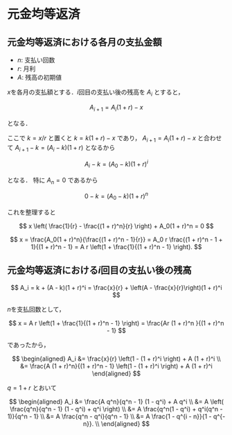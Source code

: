 # 元金均等返済

## 元金均等返済における各月の支払金額

- $n$: 支払い回数
- $r$: 月利
- $A$: 残高の初期値

$x$を各月の支払額とする．$i$回目の支払い後の残高を $A_i$ とすると，

$$
  A_{i + 1} = A_i(1 + r) - x
$$

となる．

ここで $k = x/r$ と置くと $k = k(1 + r) - x$ であり， $A_{i + 1} = A_i(1 + r) - x$ と合わせて $A_{i + 1} - k = (A_i - k)(1 + r)$ となるから

$$
  A_i - k = (A_0 - k)(1 + r)^i
$$

となる．
特に $A_n = 0$ であるから

$$
  0 - k = (A_0 - k)(1 + r)^n
$$

これを整理すると

$$
  x \left( \frac{1}{r} - \frac{(1 + r)^n}{r} \right) + A_0(1 + r)^n = 0
$$

$$
  x = \frac{A_0(1 + r)^n}{\frac{(1 + r)^n - 1}{r}}
    = A_0 r \frac{(1 + r)^n - 1 + 1}{(1 + r)^n - 1}
    = A r \left(1 + \frac{1}{(1 + r)^n - 1} \right).
$$

## 元金均等返済における$i$回目の支払い後の残高

$$
  A_i = k + (A - k)(1 + r)^i = \frac{x}{r} + \left(A - \frac{x}{r}\right)(1 + r)^i
$$

$n$を支払回数として，

$$
  x = A r \left(1 + \frac{1}{(1 + r)^n - 1} \right) = \frac{Ar (1 + r)^n }{(1 + r)^n - 1}
$$

であったから，

$$
\begin{aligned}
  A_i &= \frac{x}{r} \left(1 - (1 + r)^i \right) + A (1 + r)^i \\
      &= \frac{A (1 + r)^n}{(1 + r)^n - 1} \left(1 - (1 + r)^i \right) + A (1 + r)^i
\end{aligned}
$$

$q = 1 + r$ とおいて

$$
\begin{aligned}
  A_i &= \frac{A q^n}{q^n - 1} (1 - q^i) + A q^i \\
      &= A \left( \frac{q^n}{q^n - 1} (1 - q^i) + q^i \right) \\
      &= A \frac{q^n(1 - q^i) + q^i(q^n - 1)}{q^n - 1} \\
      &= A \frac{q^n - q^i}{q^n - 1} \\
      &= A \frac{1 - q^{i - n}}{1 - q^{-n}}. \\
\end{aligned}
$$
